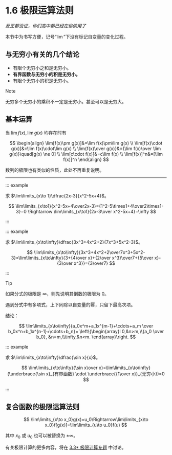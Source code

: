 # 1.6 极限运算法则

_反正都没证，你们高中都已经在偷偷用了_

本节中为书写方便，记号“$\lim$”下没有标记自变量的变化过程。

## 与无穷小有关的几个结论

- 有限个无穷小之和是无穷小。
- **有界函数与无穷小的积是无穷小。**
- 有限个无穷小的积是无穷小。

> [!note]
>
> 无穷多个无穷小的乘积不一定是无穷小。甚至可以是无穷大。

## 基本运算

当 $\lim f(x),\lim g(x)$ 均存在时有

$$
\begin{align}
\lim[f(x)\pm g(x)]&=\lim f(x)\pm\lim g(x) \\
\lim[f(x)\cdot g(x)]&=\lim f(x)\cdot\lim g(x) \\
\lim{f(x)\over g(x)}&={\lim f(x)\over \lim g(x)}\quad[g(x) \ne 0] \\
\lim[c\cdot f(x)]&=c\lim f(x) \\
\lim[f(x)]^n&=[\lim f(x)]^n
\end{align}
$$

数列的极限也有类似的性质，此处不再重复说明。

---

::: example

求 $\lim\limits_{x\to 1}\dfrac{2x-3}{x^2-5x+4}$。

$$
\lim\limits_{x\to1}{x^2-5x+4\over2x-3}={1^2-5\times1+4\over2\times1-3}=0 \Rightarrow \lim\limits_{x\to1}{2x-3\over x^2-5x+4}=\infty
$$

:::

::: example

求 $\lim\limits_{x\to\infty}\dfrac{3x^3+4x^2+2}{7x^3+5x^2-3}$。

$$
\lim\limits_{x\to\infty}{3x^3+4x^2+2\over7x^3+5x^2-3}=\lim\limits_{x\to\infty}{3+{4\over x}+{2\over x^3}\over7+{5\over x}-{3\over x^3}}={3\over7}
$$

:::

> [!tip]
>
> 如果分式的极限是 $\infty$，则先说明其倒数的极限为 $0$。
>
> 遇到分式中有多项式，上下同除以自变量的幂，只留下最高次项。
>
> 结论：
>
> $$
> \lim\limits_{x\to\infty}{a_0x^m+a_1x^{m-1}+\cdots+a_m \over b_0x^n+b_1x^{n-1}+\cdots+b_n}=
> \left\{\begin{array}l
>   0,&n>m,\\{a_0 \over b_0}, &n=m,\\\infty,&n<m.
> \end{array}\right.
> $$

::: example

求 $\lim\limits_{x\to\infty}\dfrac{\sin x}{x}$。

$$
\lim\limits_{x\to\infty}{\sin x\over x}=\lim\limits_{x\to\infty}(\underbrace{\sin x}_{有界函数} \cdot \underbrace{{1\over x}}_{无穷小})=0
$$

:::

## 复合函数的极限运算法则

$$
\lim\limits_{x\to x_0}g(x)=u_0\Rightarrow\lim\limits_{x\to x_0}f[g(x)]=\lim\limits_{u\to u_0}f(u)
$$

其中 $x_0$ 或 $u_0$ 也可以被替换为 $\pm\infty$。

有关极限计算的更多内容，将在 [3.3\* 极限计算专题](../3-导数的应用/3.3-极限计算专题) 中讨论。
